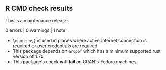 ## R CMD check results

This is a maintenance release.

0 errors | 0 warnings | 1 note

- `\dontrun{}` is used in places where active internet connection is required or user credentials are required
- This package depends on `arcpbf` which has a minimum supported rust version
of 1.70. 
- This package's check **will fail** on CRAN's Fedora machines. 

